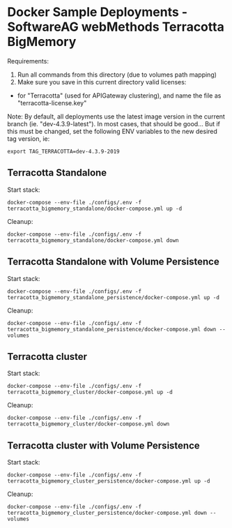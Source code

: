 # Docker Sample Deployments - SoftwareAG webMethods Terracotta BigMemory

Requirements: 

1) Run all commands from this directory (due to volumes path mapping)
2) Make sure you save in this current directory valid licenses:
 - for "Terracotta" (used for APIGateway clustering), and name the file as "terracotta-license.key"

Note: 
By default, all deployments use the latest image version in the current branch (ie. "dev-4.3.9-latest"). 
In most cases, that should be good... 
But if this must be changed, set the following ENV variables to the new desired tag version, ie:
```
export TAG_TERRACOTTA=dev-4.3.9-2019 
```
## Terracotta Standalone

Start stack:

```
docker-compose --env-file ./configs/.env -f terracotta_bigmemory_standalone/docker-compose.yml up -d
```

Cleanup:

```
docker-compose --env-file ./configs/.env -f terracotta_bigmemory_standalone/docker-compose.yml down
```

## Terracotta Standalone with Volume Persistence

Start stack:

```
docker-compose --env-file ./configs/.env -f terracotta_bigmemory_standalone_persistence/docker-compose.yml up -d
```

Cleanup:

```
docker-compose --env-file ./configs/.env -f terracotta_bigmemory_standalone_persistence/docker-compose.yml down --volumes
```

## Terracotta cluster

Start stack:

```
docker-compose --env-file ./configs/.env -f terracotta_bigmemory_cluster/docker-compose.yml up -d
```

Cleanup:

```
docker-compose --env-file ./configs/.env -f terracotta_bigmemory_cluster/docker-compose.yml down
```

## Terracotta cluster with Volume Persistence

Start stack:

```
docker-compose --env-file ./configs/.env -f terracotta_bigmemory_cluster_persistence/docker-compose.yml up -d
```

Cleanup:

```
docker-compose --env-file ./configs/.env -f terracotta_bigmemory_cluster_persistence/docker-compose.yml down --volumes
```